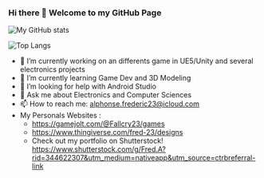 ### Hi there 👋   Welcome to my GitHub Page
![My GitHub stats](https://github-readme-stats.vercel.app/api?username=Fred-23&show_icons=true&theme=red&include_all_commits=true)

![Top Langs](https://github-readme-stats.vercel.app/api/top-langs/?username=Fred-23&layout=compact&theme=red&hide_border=true)


- 🔭 I’m currently working on an differents game in UE5/Unity and several electronics projects
- 🌱 I’m currently learning Game Dev and 3D Modeling
- 🤔 I’m looking for help with Android Studio
- 💬 Ask me about Electronics and Computer Sciences
- 📫 How to reach me: alphonse.frederic23@icloud.com
- My Personals Websites  :
	- https://gamejolt.com/@Fallcry23/games
	- https://www.thingiverse.com/fred-23/designs
  - Check out my portfolio on Shutterstock! https://www.shutterstock.com/g/Fred.A?rid=344622307&utm_medium=nativeapp&utm_source=ctrbreferral-link



<!--
**Fred-23/Fred-23** is a ✨ _special_ ✨ repository because its `README.md` (this file) appears on your GitHub profile.

Here are some ideas to get you started:
https://img.shields.io/github/sponsors/<Fred-23>?label=Sponsor&logo=GitHub

- 👯 I’m looking to collaborate on ... 

- 😄 Pronouns: ...
- ⚡ Fun fact: ...
-->
